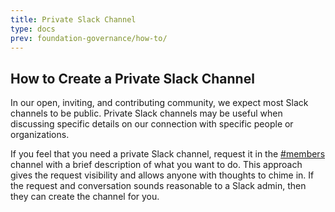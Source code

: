 ```yaml
---
title: Private Slack Channel
type: docs
prev: foundation-governance/how-to/
---
```


## How to Create a Private Slack Channel

In our open, inviting, and contributing community, we expect most Slack channels to be public.
Private Slack channels may be useful when discussing specific details on our connection with specific people or organizations.

If you feel that you need a private Slack channel, request it in the [#members](https://app.slack.com/client/T04PXKRM0/G0134RBUXHP) channel with a brief description of what you want to do.
This approach gives the request visibility and allows anyone with thoughts to chime in.
If the request and conversation sounds reasonable to a Slack admin, then they can create the channel for you.
